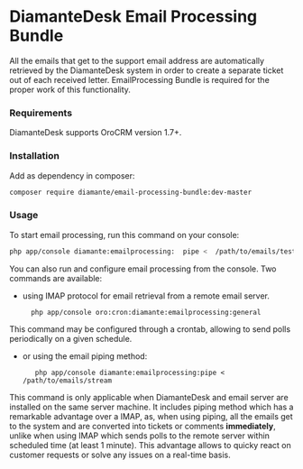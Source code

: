 # DiamanteDesk Email Processing Bundle #

All the emails that get to the support email address are automatically retrieved by the DiamanteDesk system in order to create a  separate ticket out of each received letter. EmailProcessing Bundle is required for the proper work of this functionality.

### Requirements ###

DiamanteDesk supports OroCRM version 1.7+.

### Installation ###

Add as dependency in composer:

```bash
composer require diamante/email-processing-bundle:dev-master
```
### Usage ###

To start email processing, run this command on your console:
```bash
php app/console diamante:emailprocessing:  pipe <  /path/to/emails/test-email.eml
```

You can also run and configure email processing from the console. Two commands are available:

* using IMAP protocol for email retrieval from a remote email server.

        php app/console oro:cron:diamante:emailprocessing:general

This command may be configured through a crontab, allowing to send polls periodically on a given schedule.

* or using the email piping method:

         php app/console diamante:emailprocessing:pipe <  /path/to/emails/stream

This command is only applicable when DiamanteDesk and email server are installed on the same server machine. It includes piping method which has a remarkable advantage over a IMAP, as,  when using piping, all the emails get to the system and are converted into tickets or comments **immediately**, unlike when using IMAP which sends polls to the remote server within scheduled time (at least 1 minute). This advantage allows to quicky react on customer requests or solve any issues on a real-time basis.